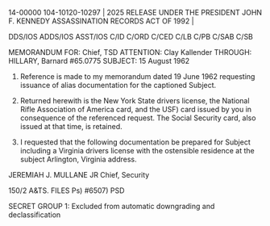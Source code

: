 14-00000
104-10120-10297 | 2025 RELEASE UNDER THE PRESIDENT JOHN F. KENNEDY ASSASSINATION RECORDS ACT OF 1992 |

DDS/IOS
ADDS/IOS
ASST/IOS
C/ID
C/ORD
C/CED
C/LB
C/PB
C/SAB
C/SB

MEMORANDUM FOR: Chief, TSD
ATTENTION: Clay Kallender
THROUGH: HILLARY, Barnard #65.0775
SUBJECT: 15 August 1962

1.  Reference is made to my memorandum dated 19 June 1962 requesting issuance of alias documentation for the captioned Subject.

2.  Returned herewith is the New York State drivers license, the National Rifle Association of America card, and the USF) card issued by you in consequence of the referenced request. The Social Security card, also issued at that time, is retained.

3.  I requested that the following documentation be prepared for Subject including a Virginia drivers license with the ostensible residence at the subject Arlington, Virginia address.

JEREMIAH J. MULLANE JR
Chief, Security

150/2
A&TS.
FILES
Ps) #6507)
PSD

SECRET
GROUP 1:
Excluded from automatic
downgrading and
declassification
